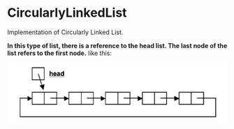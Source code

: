 # CircularlyLinkedList
Implementation of Circularly Linked List.

**In this type of list, there is a reference to the head list. The last node of the list refers to the first node.**
like this:

![image](https://github.com/pouyaardehkhani/CircularlyLinkedList/blob/main/image.png)
